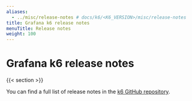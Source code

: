 ```yaml
---
aliases:
  - ../misc/release-notes # docs/k6/<K6_VERSION>/misc/release-notes
title: Grafana k6 release notes
menuTitle: Release notes
weight: 100
---
```


# Grafana k6 release notes

{{< section >}}

You can find a full list of release notes in the [k6 GitHub repository](https://github.com/grafana/k6/tree/master/release%20notes).
